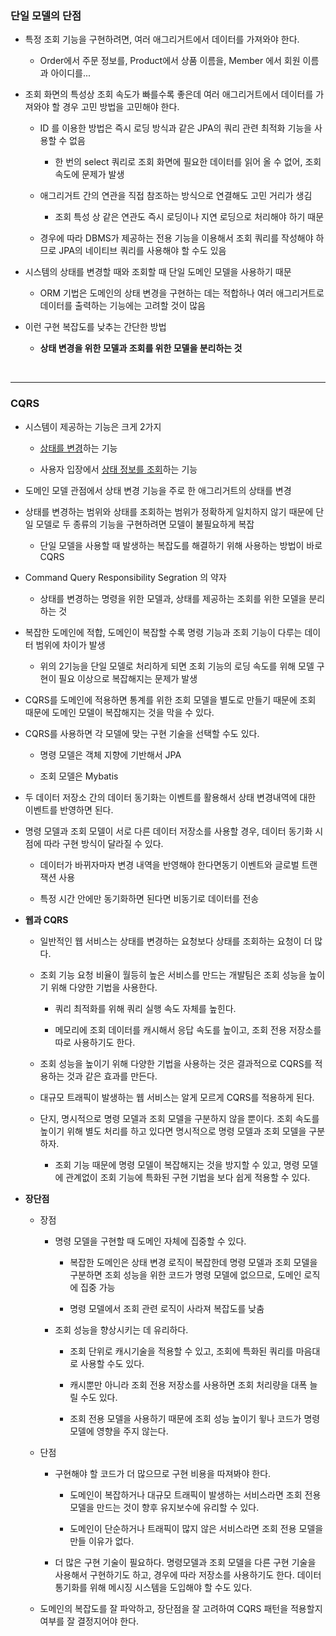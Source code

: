 ### 단일 모델의 단점

- 특정 조회 기능을 구현하려면, 여러 애그리거트에서 데이터를 가져와야 한다.

  - Order에서 주문 정보를, Product에서 상품 이름을, Member 에서 회원 이름과 아이디를...

    

- 조회 화면의 특성상 조회 속도가 빠를수록 좋은데 여러 애그리거트에서 데이터를 가져와야 할 경우 고민 방법을 고민해야 한다.

  - ID 를 이용한 방법은 즉시 로딩 방식과 같은 JPA의 쿼리 관련 최적화 기능을 사용할 수 없음

    - 한 번의 select 쿼리로 조회 화면에 필요한 데이터를 읽어 올 수 없어, 조회 속도에 문제가 발생

      

  - 애그리거트 간의 연관을 직접 참조하는 방식으로 연결해도 고민 거리가 생김

    - 조회 특성 상 같은 연관도 즉시 로딩이나 지연 로딩으로 처리해야 하기 때문

      

  - 경우에 따라 DBMS가 제공하는 전용 기능을 이용해서 조회 쿼리를 작성해야 하므로 JPA의 네이티브 쿼리를 사용해야 할 수도 있음

    

- 시스템의 상태를 변경할 때와 조회할 때 단일 도메인 모델을 사용하기 때문

  - ORM 기법은 도메인의 상태 변경을 구현하는 데는 적합하나 여러 애그리거트로 데이터를 출력하는 기능에는 고려할 것이 많음

    

- 이런 구현 복잡도를 낮추는 간단한 방법

  - __상태 변경을 위한 모델과 조회를 위한 모델을 분리하는 것__



<br>



***

### CQRS

- 시스템이 제공하는 기능은 크게 2가지

  - <u>상태를 변경</u>하는 기능

  - 사용자 입장에서 <u>상태 정보를 조회</u>하는 기능

    

- 도메인 모델 관점에서 상태 변경 기능을 주로 한 애그리거트의 상태를 변경

  

- 상태를 변경하는 범위와 상태를 조회하는 범위가 정확하게 일치하지 않기 때문에 단일 모델로 두 종류의 기능을 구현하려면 모델이 불필요하게 복잡

  - 단일 모델을 사용할 때 발생하는 복잡도를 해결하기 위해 사용하는 방법이 바로 CQRS 

    

- Command Query Responsibility Segration 의 약자

  - 상태를 변경하는 명령을 위한 모델과, 상태를 제공하는 조회를 위한 모델을 분리하는 것

    

- 복잡한 도메인에 적합, 도메인이 복잡할 수록 명령 기능과 조회 기능이 다루는 데이터 범위에 차이가 발생

  - 위의 2기능을 단일 모델로 처리하게 되면 조회 기능의 로딩 속도를 위해 모델 구현이 필요 이상으로 복잡해지는 문제가 발생

    

- CQRS를 도메인에 적용하면 통계를 위한 조회 모델을 별도로 만들기 때문에 조회 때문에 도메인 모델이 복잡해지는 것을 막을 수 있다.

  

- CQRS를 사용하면 각 모델에 맞는 구현 기술을 선택할 수도 있다.

  - 명령 모델은 객체 지향에 기반해서 JPA

    

  - 조회 모델은 Mybatis

    

- 두 데이터 저장소 간의 데이터 동기화는 이벤트를 활용해서 상태 변경내역에 대한 이벤트를 반영하면 된다.

  

- 명령 모델과 조회 모델이 서로 다른 데이터 저장소를 사용할 경우, 데이터 동기화 시점에 따라 구현 방식이 달라질 수 있다.

  - 데이터가 바뀌자마자 변경 내역을 반영해야 한다면동기 이벤트와 글로벌 트랜잭션 사용

    

  - 특정 시간 안에만 동기화하면 된다면 비동기로 데이터를 전송

    

- __웹과 CQRS__

  - 일반적인 웹 서비스는 상태를 변경하는 요청보다 상태를 조회하는 요청이 더 많다.

    

  - 조회 기능 요청 비율이 월등히 높은 서비스를 만드는 개발팀은 조회 성능을 높이기 위해 다양한 기법을 사용한다.

    - 쿼리 최적화를 위해 쿼리 실행 속도 자체를 높힌다.

      

    - 메모리에 조회 데이터를 캐시해서 응답 속도를 높이고, 조회 전용 저장소를 따로 사용하기도 한다.

      

  - 조회 성능을 높이기 위해 다양한 기법을 사용하는 것은 결과적으로 CQRS를 적용하는 것과 같은 효과를 만든다.

    

  - 대규모 트래픽이 발생하는 웹 서비스는 알게 모르게 CQRS를 적용하게 된다.

    

  - 단지, 명시적으로 명령 모델과 조회 모델을 구분하지 않을 뿐이다. 조회 속도를 높이기 위해 별도 처리를 하고 있다면 명시적으로 명령 모델과 조회 모델을 구분하자.

    - 조회 기능 때문에 명령 모델이 복잡해지는 것을 방지할 수 있고, 명령 모델에 관계없이 조회 기능에 특화된 구현 기법을 보다 쉽게 적용할 수 있다. 

      

- __장단점__

  - 장점

    - 명령 모델을 구현할 때 도메인 자체에 집중할 수 있다.

      - 복잡한 도메인은 상태 변경 로직이 복잡한데 명령 모델과 조회 모델을 구분하면 조회 성능을 위한 코드가 명령 모델에 없으므로, 도메인 로직에 집중 가능

        

      - 명령 모델에서 조회 관련 로직이 사라져 복잡도를 낮춤

        

    - 조회 성능을 향상시키는 데 유리하다.

      - 조회 단위로 캐시기술을 적용할 수 있고, 조회에 특화된 쿼리를 마음대로 사용할 수도 있다.

        

      - 캐시뿐만 아니라 조회 전용 저장소를 사용하면 조회 처리량을 대폭 늘릴 수도 있다.

        

      - 조회 전용 모델을 사용하기 때문에 조회 성능 높이기 윟나 코드가 명령 모델에 영향을 주지 않는다.

        

  - 단점

    - 구현해야 할 코드가 더 많으므로 구현 비용을 따져봐야 한다.

      - 도메인이 복잡하거나 대규모 트래픽이 발생하는 서비스라면 조회 전용 모델을 만드는 것이 향후 유지보수에 유리할 수 있다.

        

      - 도메인이 단순하거나 트래픽이 많지 않은 서비스라면 조회 전용 모델을 만들 이유가 없다.

        

    - 더 많은 구현 기술이 필요하다. 명령모델과 조회 모델을 다른 구현 기술을 사용해서 구현하기도 하고, 경우에 따라 저장소를 사용하기도 한다. 데이터 통기화를 위해 메시징 시스템을 도입해야 할 수도 있다.

      

  - 도메인의 복잡도를 잘 파악하고, 장단점을 잘 고려하여 CQRS 패턴을 적용할지 여부를 잘 결정지어야 한다.